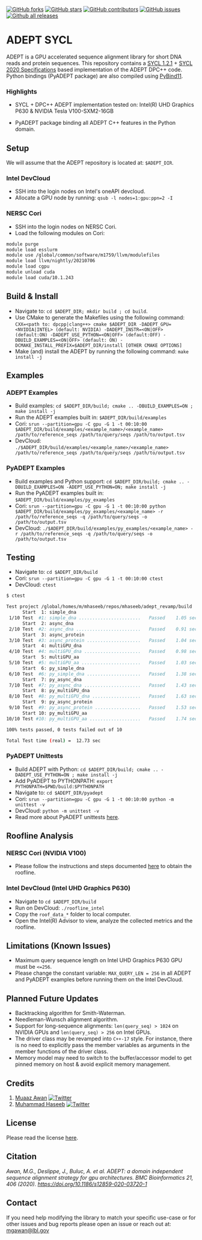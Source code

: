 [![GitHub forks](https://img.shields.io/github/forks/mgawan/adept_revamp.svg?style=social&label=Fork&maxAge=2592000)](https://GitHub.com/mgawan/adept_revamp/network/) [![GitHub stars](https://img.shields.io/github/stars/mgawan/adept_revamp.svg?style=social&label=Star&maxAge=2592000)](https://GitHub.com/mgawan/adept_revamp/stargazers/) [![GitHub contributors](https://img.shields.io/github/contributors/mgawan/adept_revamp.svg)](https://GitHub.com/mgawan/adept_revamp/graphs/contributors/) [![GitHub issues](https://img.shields.io/github/issues/mgawan/adept_revamp.svg)](https://GitHub.com/mgawan/adept_revamp/issues/) [![Github all releases](https://img.shields.io/github/downloads/mgawan/adept_revamp/total.svg)](https://GitHub.com/mgawan/adept_revamp/releases/)

# ADEPT SYCL
ADEPT is a GPU accelerated sequence alignment library for short DNA reads and protein sequences. This repository contains a [SYCL 1.2.1](https://www.khronos.org/files/sycl/sycl-121-reference-guide.pdf) + [SYCL 2020 Specifications](https://www.khronos.org/registry/SYCL/specs/sycl-2020/html/sycl-2020.html) based implementation of the ADEPT DPC++ code. Python bindings (PyADEPT package) are also compiled using [PyBind11](https://pybind11.readthedocs.io/en/stable/).    

###  Highlights
- SYCL + DPC++ ADEPT implementation tested on: Intel(R) UHD Graphics P630 & NVIDIA Tesla V100-SXM2-16GB     

- PyADEPT package binding all ADEPT C++ features in the Python domain.    


## Setup

We will assume that the ADEPT repository is located at: `$ADEPT_DIR`.

### Intel DevCloud
- SSH into the login nodes on Intel's oneAPI devcloud.     
- Allocate a GPU node by running: `qsub -l nodes=1:gpu:ppn=2 -I`    

### NERSC Cori
- SSH into the login nodes on NERSC Cori.       
- Load the following modules on Cori: 

```bash
module purge
module load esslurm
module use /global/common/software/m1759/llvm/modulefiles
module load llvm/nightly/20210706
module load cgpu
module unload cuda
module load cuda/10.1.243
```


## Build & Install
- Navigate to: `cd $ADEPT_DIR; mkdir build ; cd build`.
- Use CMake to generate the Makefiles using the following command: `CXX=<path to: dpcpp|clang++> cmake $ADEPT_DIR -DADEPT_GPU=<NVIDIA|INTEL> (default: NVIDIA) -DADEPT_INSTR=<ON|OFF> (default:ON) -DADEPT_USE_PYTHON=<ON|OFF> (default:OFF) -DBUILD_EXAMPLES=<ON|OFF> (default: ON) -DCMAKE_INSTALL_PREFIX=$ADEPT_DIR/install [OTHER CMAKE OPTIONS]`    
- Make (and) install the ADEPT by running the following command: `make install -j`   


## Examples

### ADEPT Examples
- Build examples: `cd $ADEPT_DIR/build; cmake .. -DBUILD_EXAMPLES=ON ; make install -j`      
- Run the ADEPT examples built in: `$ADEPT_DIR/build/examples`     
- Cori: `srun --partition=gpu -C gpu -G 1 -t 00:10:00 $ADEPT_DIR/build/examples/<example_name>/<example_name> /path/to/reference_seqs /path/to/query/seqs /path/to/output.tsv`    
- DevCloud: `./$ADEPT_DIR/build/examples/<example_name>/<example_name> /path/to/reference_seqs /path/to/query/seqs /path/to/output.tsv`     

### PyADEPT Examples
- Build examples and Python support: `cd $ADEPT_DIR/build; cmake .. -DBUILD_EXAMPLES=ON -ADEPT_USE_PYTHON=ON; make install -j`      
- Run the PyADEPT examples built in: `$ADEPT_DIR/build/examples/py_examples`     
- Cori: `srun --partition=gpu -C gpu -G 1 -t 00:10:00 python $ADEPT_DIR/build/examples/py_examples/<example_name> -r /path/to/reference_seqs -q /path/to/query/seqs -o /path/to/output.tsv`    
- DevCloud: `./$ADEPT_DIR/build/examples/py_examples/<example_name> -r /path/to/reference_seqs -q /path/to/query/seqs -o /path/to/output.tsv`     


## Testing
- Navigate to: `cd $ADEPT_DIR/build`     
- Cori: `srun --partition=gpu -C gpu -G 1 -t 00:10:00 ctest`
- DevCloud: `ctest`

```bash 
$ ctest

Test project /global/homes/m/mhaseeb/repos/mhaseeb/adept_revamp/build
      Start  1: simple_dna
 1/10 Test  #1: simple_dna .......................   Passed    1.05 sec
      Start  2: async_dna
 2/10 Test  #2: async_dna ........................   Passed    0.91 sec
      Start  3: async_protein
 3/10 Test  #3: async_protein ....................   Passed    1.04 sec
      Start  4: multiGPU_dna
 4/10 Test  #4: multiGPU_dna .....................   Passed    0.98 sec
      Start  5: multiGPU_aa
 5/10 Test  #5: multiGPU_aa ......................   Passed    1.03 sec
      Start  6: py_simple_dna
 6/10 Test  #6: py_simple_dna ....................   Passed    1.38 sec
      Start  7: py_async_dna
 7/10 Test  #7: py_async_dna .....................   Passed    1.43 sec
      Start  8: py_multiGPU_dna
 8/10 Test  #8: py_multiGPU_dna ..................   Passed    1.63 sec
      Start  9: py_async_protein
 9/10 Test  #9: py_async_protein .................   Passed    1.53 sec
      Start 10: py_multiGPU_aa
10/10 Test #10: py_multiGPU_aa ...................   Passed    1.74 sec

100% tests passed, 0 tests failed out of 10

Total Test time (real) =  12.73 sec

```


### PyADEPT Unittests

- Build ADEPT with Python: `cd $ADEPT_DIR/build; cmake .. -DADEPT_USE_PYTHON=ON ; make install -j`
- Add PyADEPT to PYTHONPATH: `export PYTHONPATH=$PWD/build:$PYTHONPATH`    
- Navigate to: `cd $ADEPT_DIR/pyadept`    
- Cori: `srun --partition=gpu -C gpu -G 1 -t 00:10:00 python -m unittest -v`    
- DevCloud: `python -m unittest -v`     
- Read more about PyADEPT unittests [here](./pyadept/test/README.md#pyADEPT-unit-testing).

## Roofline Analysis

### NERSC Cori (NVIDIA V100)
- Please follow the instructions and steps documented [here](https://github.com/mhaseeb123/Instruction_roofline_scripts/tree/python#instruction-roofline-for-adept) to obtain the roofline.

### Intel DevCloud (Intel UHD Graphics P630)
- Navigate to `cd $ADEPT_DIR/build`
- Run on DevCloud: `./roofline_intel`
- Copy the `roof_data_*` folder to local computer.
- Open the Intel(R) Advisor to view, analyze the collected metrics and the roofline.

## Limitations (Known Issues)
- Maximum query sequence length on Intel UHD Graphics P630 GPU must be `<=256`.
- Please change the constant variable: `MAX_QUERY_LEN = 256` in all ADEPT and PyADEPT examples before running them on the Intel DevCloud.

## Planned Future Updates
- Backtracking algorithm for Smith-Waterman.    
- Needleman-Wunsch alignment algorithm.    
- Support for long-sequence alignments: `len(query_seq) > 1024` on NVIDIA GPUs and `len(query_seq) > 256` on Intel GPUs.     
- The driver class may be revamped into `C++-17` style. For instance, there is no need to explicitly pass the member variables as arguments in the member functions of the driver class.   
- Memory model may need to switch to the buffer/accessor model to get pinned memory on host & avoid explicit memory management.    

## Credits
1. [Muaaz Awan](https://www.nersc.gov/about/nersc-staff/application-performance/muaaz-awan/) [![Twitter](https://flat.badgen.net/twitter/follow/MuaazGul?icon=twitter)](https://twitter.com/MuaazGul)     
2. [Muhammad Haseeb](https://sites.google.com/fiu.edu/muhammadhaseeb) [![Twitter](https://flat.badgen.net/twitter/follow/iHaseebM?icon=twitter)](https://twitter.com/iHaseebM)      

## License
Please read the license [here](./LICENSE).

## Citation
*Awan, M.G., Deslippe, J., Buluc, A. et al. ADEPT: a domain independent sequence alignment strategy for gpu architectures. BMC Bioinformatics 21, 406 (2020). https://doi.org/10.1186/s12859-020-03720-1*

## Contact
If you need help modifying the library to match your specific use-case or for other issues and bug reports please open an issue or reach out at: mgawan@lbl.gov


